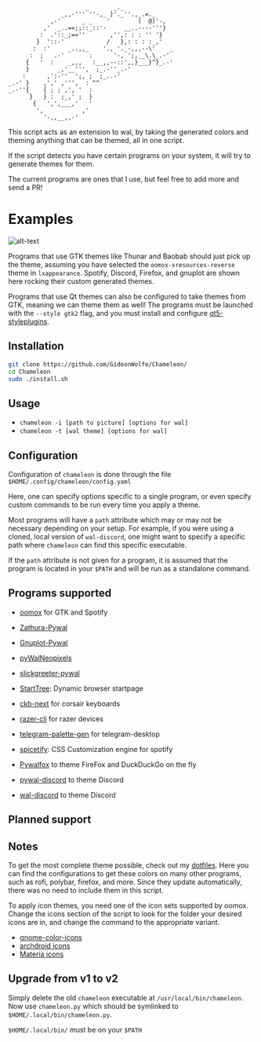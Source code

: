 ```
                      _       _._
               _,,-''' ''-,_ }'._''.,_.=._
            ,-'      _ _    '        (  @)'-,
          ,'  _..==;;::_::'-     __..----'''}
         :  .'::_;==''       ,'',: : : '' '}
        }  '::-'            /   },: : : :_,'
       :  :'     _..,,_    '., '._-,,,--\'    _
      :  ;   .-'       :      '-, ';,__\.\_.-'
     {   '  :    _,,,   :__,,--::',,}___}^}_.-'
     }        _,'__''',  ;_.-''_.-'
    :      ,':-''  ';, ;  ;_..-'
_.-' }    ,',' ,''',  : ^^
_.-''{    { ; ; ,', '  :
      }   } :  ;_,' ;  }
       {   ',',___,'   '
        ',           ,'
          '-,,__,,-'
```


This script acts as an extension to wal, by taking the generated colors and theming anything that can be themed, all in one script. 

If the script detects you have certain programs on your system, it will try to generate themes for them.

The current programs are ones that I use, but feel free to add more and send a PR!

# Examples



![alt-text](https://i.imgur.com/araXbD4.jpg)

Programs that use GTK themes like Thunar and Baobab should just pick up the theme, assuming you have selected the `oomox-xresources-reverse` theme in `lxappearance`. Spotify, Discord, Firefox, and gnuplot are shown here rocking their custom generated themes.

Programs that use Qt themes can also be configured to take themes from GTK, meaning we can theme them as well! The programs must be launched with the `--style gtk2` flag, and you must install and configure [qt5-styleplugins](https://www.archlinux.org/packages/community/x86_64/qt5-styleplugins/).

## Installation

```bash
git clone https://github.com/GideonWolfe/Chameleon/
cd Chameleon
sudo ./install.sh
```

## Usage

* `chameleon -i [path to picture] [options for wal]`
* `chameleon -t [wal theme] [options for wal]`

## Configuration

Configuration of `chameleon` is done through the file `$HOME/.config/chameleon/config.yaml`

Here, one can specify options specific to a single program, or even specify custom commands to be run every time you apply a theme.

Most programs will have a `path` attribute which may or may not be necessary depending on your setup. For example, if you were using a cloned, local version of `wal-discord`, one
might want to specify a specific path where `chameleon` can find this specific executable.

If the `path` attribute is not given for a program, it is assumed that the program is located in your `$PATH` and will be run as a standalone command.

## Programs supported
* [oomox](https://github.com/themix-project/oomox) for GTK and Spotify

* [Zathura-Pywal](https://github.com/GideonWolfe/Zathura-Pywal)

* [Gnuplot-Pywal](https://github.com/GideonWolfe/Gnuplot-Pywal)

* [pyWalNeopixels](https://github.com/Paul-Houser/pyWalNeopixels)

* [slickgreeter-pywal](https://github.com/Paul-Houser/slickgreeter-pywal)

* [StartTree](https://github.com/Paul-Houser/StartTree): Dynamic browser startpage

* [ckb-next](https://github.com/ckb-next/ckb-next) for corsair keyboards

* [razer-cli](https://github.com/LoLei/razer-cli) for razer devices

* [telegram-palette-gen](https://github.com/matgua/telegram-palette-gen) for telegram-desktop

* [spicetify](https://github.com/khanhas/spicetify-cli): CSS Customization engine for spotify

* [Pywalfox](https://github.com/Frewacom/Pywalfox) to theme FireFox and DuckDuckGo on the fly

* [pywal-discord](https://github.com/FilipLitwora/pywal-discord) to theme Discord

* [wal-discord](https://github.com/guglicap/wal-discord) to theme Discord

## Planned support

## Notes
To get the most complete theme possible, check out my [dotfiles](https://github.com/GideonWolfe/PC-dotfiles). Here you can find the configurations to get these colors on many other programs, such as rofi, polybar, firefox, and more. Since they update automatically, there was no need to include them in this script.

To apply icon themes, you need one of the icon sets supported by oomox. Change the icons section of the script to look for the folder your desired icons are in, and change the command to the appropriate variant.

* [gnome-color-icons](https://aur.archlinux.org/packages/gnome-colors-icon-theme/)
* [archdroid icons](https://aur.archlinux.org/packages/archdroid-icon-theme/)
* [Materia icons](https://aur.archlinux.org/packages/materia-theme-git/)

## Upgrade from v1 to v2

Simply delete the old `chameleon` executable at `/usr/local/bin/chameleon`. Now use `chameleon.py` which should be symlinked to `$HOME/.local/bin/chameleon.py`.

`$HOME/.local/bin/` must be on your `$PATH`
